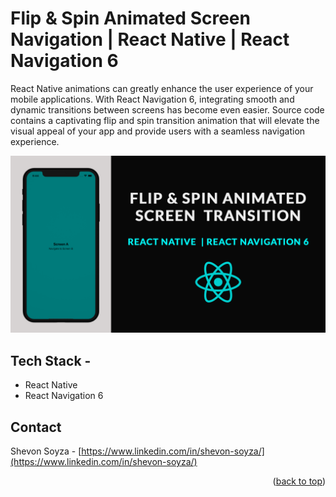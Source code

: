# Flip & Spin Animated Screen Navigation | React Native | React Navigation 6 

React Native animations can greatly enhance the user experience of your mobile applications. With React Navigation 6, integrating smooth and dynamic transitions between screens has become even easier. Source code contains a captivating flip and spin transition animation that will elevate the visual appeal of your app and provide users with a seamless navigation experience.

<div>
<img src="https://github.com/shevon14/rn-flip-spin-screen-navigation/blob/main/thumbnail.png" alt="screen1" width="800"/>
</div>

## Tech Stack -

* React Native
* React Navigation 6

## Contact

Shevon Soyza - [https://www.linkedin.com/in/shevon-soyza/](https://www.linkedin.com/in/shevon-soyza/)


<p align="right">(<a href="#top">back to top</a>)</p>
